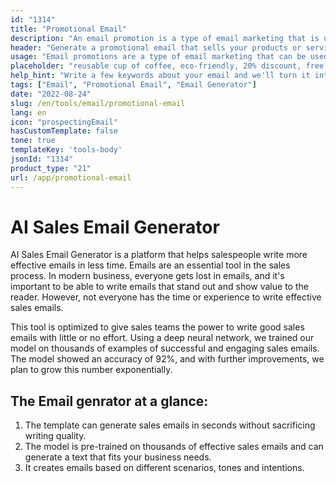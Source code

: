 ```yaml
---
id: "1314"
title: "Promotional Email"
description: "An email promotion is a type of email marketing that is used to promote products or services. Email promotions are often sent to a list of subscribers, and they can be used to promote sales, events, or new products. Email promotions can also be used to build relationships with customers or to cultivate loyalty."
header: "Generate a promotional email that sells your products or services."
usage: "Email promotions are a type of email marketing that can be used to promote sales, events, or new products. The following generator can help you design and brainstrom a promotional email that is closely aligned with your brand."
placeholder: "reusable cup of coffee, eco-friendly, 20% discount, free shipping"
help_hint: "Write a few keywords about your email and we'll turn it into a campaign message."
tags: ["Email", "Promotional Email", "Email Generator"]
date: "2022-08-24"
slug: /en/tools/email/promotional-email
lang: en
icon: "prospectingEmail"
hasCustomTemplate: false
tone: true
templateKey: 'tools-body'
jsonId: "1314"
product_type: "21"
url: /app/promotional-email
---
```

# AI Sales Email Generator

AI Sales Email Generator is a platform that helps salespeople write more effective emails in less time. Emails are an essential tool in the sales process. In modern business, everyone gets lost in emails, and it's important to be able to write emails that stand out and show value to the reader. However, not everyone has the time or experience to write effective sales emails.

This tool is optimized to give sales teams the power to write good sales emails with little or no effort. Using a deep neural network, we trained our model on thousands of examples of successful and engaging sales emails. The model showed an accuracy of 92%, and with further improvements, we plan to grow this number exponentially.

## The Email genrator at a glance:

1. The template can generate sales emails in seconds without sacrificing writing quality.
2. The model is pre-trained on thousands of effective sales emails and can generate a text that fits your business needs. 
3. It creates emails based on different scenarios, tones and intentions.